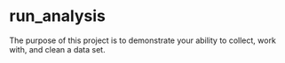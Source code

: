 # run_analysis
The purpose of this project is to demonstrate your ability to collect, work with, and clean a data set.
